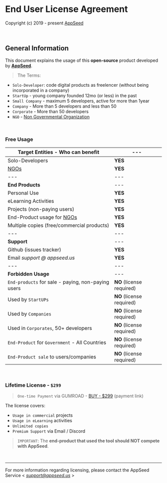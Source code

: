 # End User License Agreement  

Copyright (c) 2019 - present [AppSeed](http://appseed.us/)

<br />

## General Information

This document explains the usage of this **open-source** product developed by **[AppSeed](http://appseed.us/)**. 

> The Terms:

- `Solo-Developer`: code digital products as freelencer (without being incorporated in a company)
- `StartUp` - young company founded 12mo (or less) in the past
- `Small Company` - maximum 5 developers, active for more than 1year 
- `Company` - More than 5 developers and less than 50
- `Corporate` - More than 50 developers 
- `NGO` - [Non Governmental Organization](https://en.wikipedia.org/wiki/Non-governmental_organization)

<br />

### Free Usage 

| **Target Entities** - Who can benefit | --- |
| ---------------------------------- | --- |
| Solo-Developers | **YES** |
| [NGOs](https://en.wikipedia.org/wiki/Non-governmental_organization) | **YES** |
| --- | --- |
| **End Products** | --- |
| Personal Use | **YES** |
| eLearning Activities | **YES** |
| Projects (non-paying users) | **YES** |
| End-Product usage for [NGOs](https://en.wikipedia.org/wiki/Non-governmental_organization) | **YES** |
| Multiple copies (free/commercial products) | **YES** |
| --- | --- |
| **Support** | --- |
| Github (issues tracker) | **YES** |
| Email *support @ appseed.us* | **YES** |
| --- | --- |
| **Forbidden Usage** | --- |
| `End-products` for sale - paying, non-paying users | **NO** (license required) |
| Used by `StartUPs` | **NO** (license required) |
| Used by `Companies` | **NO** (license required) |
| Used in `Corporates`, 50+ developers | **NO** (license required) |
| `End-Product` for `Government` - All Countries | **NO** (license required) |
| `End-Product sale` to users/companies | **NO** (license required) |

<br />

### Lifetime License - `$299`

> `One-time Payment` via GUMROAD - [BUY - $299](https://appseed.gumroad.com/l/devtool-python-converter) (payment link)

The license covers: 

- `Usage in commercial` projects
- `Usage in eLearning` activities
- `Unlimited copies`
- `Premium Support` via Email / Discord 

> `IMPORTANT`: The **end-product that used the tool should NOT compete with AppSeed**.

<br />

---
For more information regarding licensing, please contact the AppSeed Service < *support@appseed.us* >

